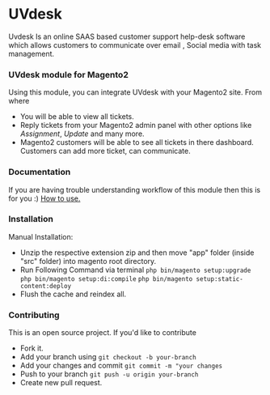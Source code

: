# UVdesk
Uvdesk Is an online SAAS based customer support help-desk software which allows customers to communicate over email , Social media with task management.

### UVdesk module for Magento2

Using this module, you can integrate UVdesk with your Magento2 site. From where 
- You will be able to view all tickets.
- Reply tickets from your Magento2 admin panel with other options like *Assignment*, *Update* and many more.
- Magento2 customers will be able to see all tickets in there dashboard. Customers can add more ticket, can communicate.

### Documentation 
If you are having trouble understanding workflow of this module then this is for you :)
[How to use.
](http://webkul.com/blog/uvdesk-magento2-free-helpdesk-ticket-system/)
 
### Installation
Manual Installation:
-  Unzip the respective extension zip and then move "app" folder (inside "src" folder) into magento root directory.
-  Run Following Command via terminal
	``` php bin/magento setup:upgrade ```
	``` php bin/magento setup:di:compile ```
	``` php bin/magento setup:static-content:deploy ```
-  Flush the cache and reindex all.

### Contributing
This is an open source project. If you'd like to contribute
 - Fork it.
 - Add your branch using 
    ``` git checkout -b your-branch ```
 - Add your changes and commit
    ``` git commit -m "your changes ```
 - Push to your branch
    ``` git push -u origin your-branch ```
 - Create new pull request.
